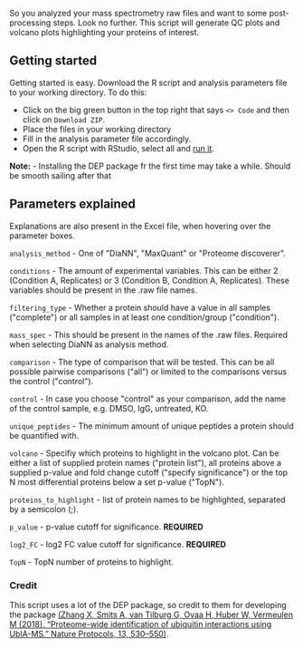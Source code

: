 So you analyzed your mass spectrometry raw files and want to some post-processing steps. Look no further. This script will generate QC plots and volcano plots highlighting your proteins of interest.

## Getting started

Getting started is easy. Download the R script and analysis parameters file to your working directory. To do this:
- Click on the big green button in the top right that says ```<> Code``` and then click on ```Download ZIP```.
- Place the files in your working directory
- Fill in the analysis parameter file accordingly.
- Open the R script with RStudio, select all and [run it](https://www.youtube.com/watch?v=w6QGe-pXgdI).

**Note:** - Installing the DEP package fr the first time may take a while. Should be smooth sailing after that

## Parameters explained

Explanations are also present in the Excel file, when hovering over the parameter boxes.

```analysis_method``` - One of "DiaNN", "MaxQuant" or "Proteome discoverer".

```conditions``` - The amount of experimental variables. This can be either 2 (Condition A, Replicates) or 3 (Condition B, Condition A, Replicates). These variables should be present in the .raw file names.

```filtering_type``` - Whether a protein should have a value in all samples ("complete") or all samples in at least one condition/group ("condition").

```mass_spec``` - This should be present in the names of the .raw files. Required when selecting DiaNN as analysis method.

```comparison``` - The type of comparison that will be tested. This can be all possible pairwise comparisons ("all") or limited to the comparisons versus the control ("control").

```control``` - In case you choose "control" as your comparison, add the name of the control sample, e.g. DMSO, IgG, untreated, KO.

```unique_peptides``` - The minimum amount of unique peptides a protein should be quantified with.

```volcano``` - Specifiy which proteins to highlight in the volcano plot. Can be either a list of supplied protein names ("protein list"), all proteins above a supplied p-value and fold change cutoff ("specify significance") or the top N most differential proteins below a set p-value ("TopN").

```proteins_to_highlight``` - list of protein names to be highlighted, separated by a semicolon (;).

```p_value``` - p-value cutoff for significance. **REQUIRED**

```log2_FC``` - log2 FC value cutoff for significance. **REQUIRED**

```TopN``` - TopN number of proteins to highlight.



### Credit

This script uses a lot of the DEP package, so credit to them for developing the package [(Zhang X, Smits A, van Tilburg G, Ovaa H, Huber W, Vermeulen M (2018). “Proteome-wide identification of ubiquitin interactions using UbIA-MS.” Nature Protocols, 13, 530–550)](https://www.nature.com/articles/nprot.2017.147).
